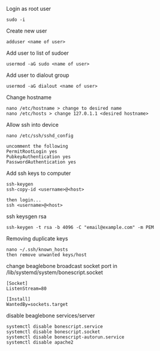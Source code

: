 Login as root user
```
sudo -i
```

Create new user
```
adduser <name of user>
```

Add user to list of sudoer 
```
usermod -aG sudo <name of user>
```

Add user to dialout group
```
usermod -aG dialout <name of user>
```

Change hostname
```
nano /etc/hostname > change to desired name
nano /etc/hosts > change 127.0.1.1 <desired hostname>
```

Allow ssh into device
```
nano /etc/ssh/sshd_config

uncomment the following
PermitRootLogin yes
PubkeyAuthentication yes
PasswordAuthentication yes
```

Add ssh keys to computer
```
ssh-keygen
ssh-copy-id <username>@<host>

then login...
ssh <username>@<host>
```

ssh keysgen rsa
```
ssh-keygen -t rsa -b 4096 -C "email@example.com" -m PEM
```

Removing duplicate keys
```
nano ~/.ssh/known_hosts
then remove unwanted keys/host
```

change beaglebone broadcast socket port in /lib/systemd/system/bonescript.socket 
```
[Socket]
ListenStream=80

[Install]
WantedBy=sockets.target
```

disable beaglebone services/server
```
systemctl disable bonescript.service              
systemctl disable bonescript.socket
systemctl disable bonescript-autorun.service
systemctl disable apache2
```
